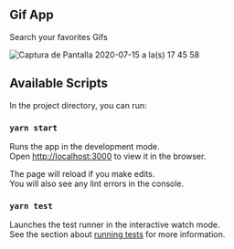## Gif App


Search your favorites Gifs 


![Captura de Pantalla 2020-07-15 a la(s) 17 45 58](https://user-images.githubusercontent.com/43898519/87607638-698d1f00-c6c3-11ea-995b-4fbbd033870e.png)


## Available Scripts

In the project directory, you can run:

### `yarn start`

Runs the app in the development mode.<br />
Open [http://localhost:3000](http://localhost:3000) to view it in the browser.

The page will reload if you make edits.<br />
You will also see any lint errors in the console.

### `yarn test`

Launches the test runner in the interactive watch mode.<br />
See the section about [running tests](https://facebook.github.io/create-react-app/docs/running-tests) for more information.
